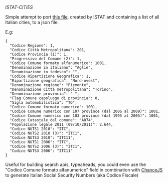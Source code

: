 *ISTAT-CITIES*

Simple attempt to port [this file](http://www.istat.it/it/files/2011/01/Elenco-codici-statistici-e-denominazioni-al-01_07_2016.xls), created by ISTAT and containing a list of all Italian cities, to a json file.

E.g:

```
{
  "Codice Regione": 1,
  "Codice Città Metropolitana": 201,
  "Codice Provincia (1)": 1,
  "Progressivo del Comune (2)": 1,
  "Codice Comune formato alfanumerico": 1001,
  "Denominazione in italiano": "Agliè",
  "Denominazione in tedesco": "",
  "Codice Ripartizione Geografica": 1,
  "Ripartizione geografica": "Nord-ovest",
  "Denominazione regione": "Piemonte",
  "Denominazione Città metropolitana": "Torino",
  "Denominazione provincia": "-",
  "Flag Comune capoluogo di provincia": 0,
  "Sigla automobilistica": "TO",
  "Codice Comune formato numerico": 1001,
  "Codice Comune numerico con 107 province (dal 2006 al 2009)": 1001,
  "Codice Comune numerico con 103 province (dal 1995 al 2005)": 1001,
  "Codice Catastale del comune": "A074",
  "Popolazione legale 2011 (09/10/2011)": 2.644,
  "Codice NUTS1 2010": "ITC",
  "Codice NUTS2 2010 (3)": "ITC1",
  "Codice NUTS3 2010": "ITC11",
  "Codice NUTS1 2006": "ITC",
  "Codice NUTS2 2006 (3)": "ITC1",
  "Codice NUTS3 2006": "ITC11"
}
```

Useful for building search apis, typeaheads, you could even use the "Codice Comune formato alfanumerico" field in combination with [ChanceJS](http://chancejs.com/#cf) to generate Italian Social Security Numbers (aka Codice Fiscale)